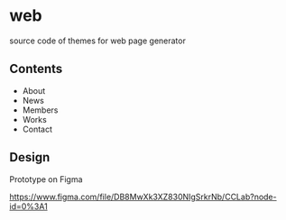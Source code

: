 # web

source code of themes for web page generator

## Contents

- About
- News
- Members
- Works
- Contact

## Design

Prototype on  Figma

<https://www.figma.com/file/DB8MwXk3XZ830NIgSrkrNb/CCLab?node-id=0%3A1>

